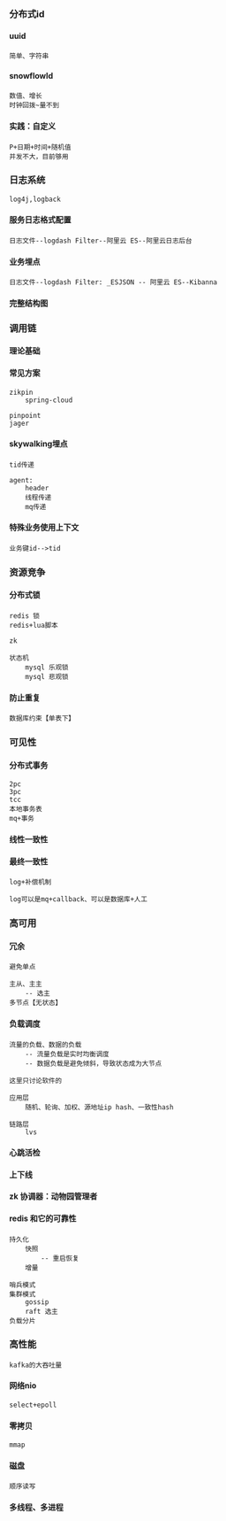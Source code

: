 ### 分布式id

#### uuid
    简单、字符串
#### snowflowId
    数值、增长
    时钟回拨~量不到

#### 实践：自定义
    P+日期+时间+随机值
    并发不大，目前够用

### 日志系统
    log4j,logback

#### 服务日志格式配置
    日志文件--logdash Filter--阿里云 ES--阿里云日志后台

#### 业务埋点
    日志文件--logdash Filter: _ESJSON -- 阿里云 ES--Kibanna

#### 完整结构图

### 调用链

#### 理论基础

#### 常见方案
    zikpin
        spring-cloud

    pinpoint
    jager
    
#### skywalking埋点

    tid传递

    agent:
        header
        线程传递
        mq传递

#### 特殊业务使用上下文
    业务键id-->tid
    
### 资源竞争

#### 分布式锁
    redis 锁
    redis+lua脚本
    
    zk
    
    状态机
        mysql 乐观锁
        mysql 悲观锁

#### 防止重复
    数据库约束【单表下】

### 可见性

#### 分布式事务
    2pc  
    3pc
    tcc
    本地事务表
    mq+事务

#### 线性一致性

#### 最终一致性
    log+补偿机制

    log可以是mq+callback、可以是数据库+人工

### 高可用

#### 冗余
    避免单点

    主从、主主
        -- 选主
    多节点【无状态】

#### 负载调度
    流量的负载、数据的负载
        -- 流量负载是实时均衡调度
        -- 数据负载是避免倾斜，导致状态成为大节点

    这里只讨论软件的

    应用层
        随机、轮询、加权、源地址ip hash、一致性hash

    链路层
        lvs  

#### 心跳活检

#### 上下线

#### zk 协调器：动物园管理者

#### redis 和它的可靠性
    持久化
        快照
            -- 重启恢复
        增量

    哨兵模式
    集群模式
        gossip
        raft 选主
    负载分片

### 高性能
    kafka的大吞吐量

#### 网络nio
    select+epoll

#### 零拷贝
    mmap

#### 磁盘
    顺序读写    

#### 多线程、多进程
